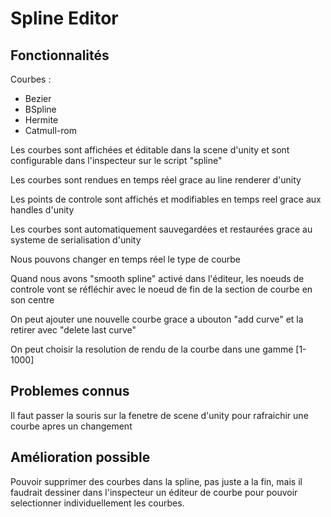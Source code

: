 # Spline Editor

## Fonctionnalités 

Courbes :
- Bezier
- BSpline
- Hermite
- Catmull-rom

Les courbes sont affichées et éditable dans la scene d'unity et sont configurable dans l'inspecteur sur le script "spline"

Les courbes sont rendues en temps réel grace au line renderer d'unity

Les points de controle sont affichés et modifiables en temps reel grace aux handles d'unity

Les courbes sont automatiquement sauvegardées et restaurées grace au systeme de serialisation d'unity

Nous pouvons changer en temps réel le type de courbe

Quand nous avons "smooth spline" activé dans l'éditeur, les noeuds de controle vont se réfléchir avec le noeud de fin de la section de courbe en son centre

On peut ajouter une nouvelle courbe grace a ubouton "add curve" et la retirer avec "delete last curve"

On peut choisir la resolution de rendu de la courbe dans une gamme [1-1000]

## Problemes connus

Il faut passer la souris sur la fenetre de scene d'unity pour rafraichir une courbe apres un changement

## Amélioration possible

Pouvoir supprimer des courbes dans la spline, pas juste a la fin, mais il faudrait dessiner dans l'inspecteur un éditeur de courbe pour pouvoir selectionner individuellement les courbes.



